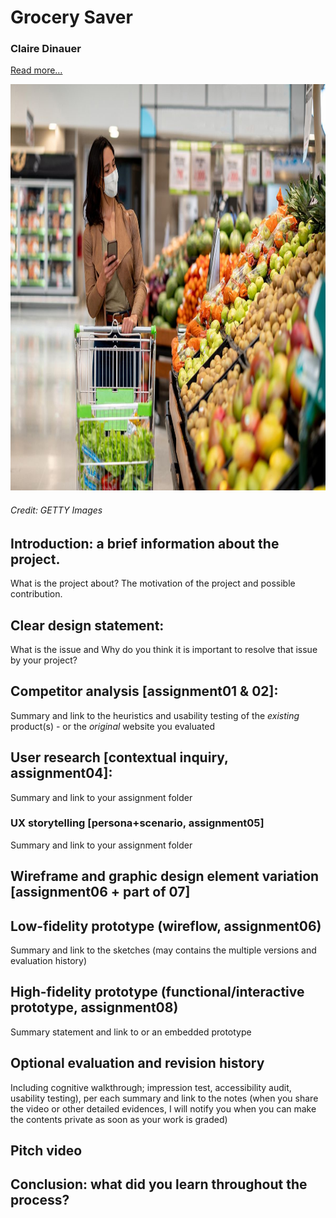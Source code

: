 # Grocery Saver
### Claire Dinauer

[Read more…](https://clairedinauer.github.io/DH110-Dinauer/assignment8/README.md)

<p align="center">
 <img src="grocerystore.jpg" width="900" height="650">
 </p>
 
###### *Credit: GETTY Images*
 
## Introduction: a brief information about the project. 
What is the project about? The motivation of the project and possible contribution.

## Clear design statement: 
What is the issue and Why do you think it is important to resolve that issue by your project? 

## Competitor analysis [assignment01 & 02]:
Summary and link to the heuristics and usability testing of the *existing* product(s) - or the *original* website you evaluated

## User research [contextual inquiry, assignment04]:
Summary and link to your assignment folder

### UX storytelling [persona+scenario, assignment05]
Summary and link to your assignment folder

## Wireframe and graphic design element variation [assignment06 + part of 07]

## Low-fidelity prototype (wireflow, assignment06)
Summary and link to the sketches (may contains the multiple versions and evaluation history)

## High-fidelity prototype (functional/interactive prototype, assignment08)
Summary statement and link to or an embedded prototype

## Optional evaluation and revision history 
Including cognitive walkthrough; impression test, accessibility audit, usability testing), per each summary and link to the notes (when you share the video or other detailed evidences, I will notify you when you can make the contents private as soon as your work is graded)

## Pitch video 

## Conclusion: what did you learn throughout the process?
